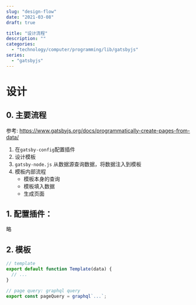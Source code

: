 ```yaml
---
slug: "design-flow"
date: "2021-03-08"
draft: true

title: "设计流程"
description: ""
categories:
  - "technology/computer/programming/lib/gatsbyjs"
series:
  - "gatsbyjs"
---
```


# 设计

## 0. 主要流程

参考: <https://www.gatsbyjs.org/docs/programmatically-create-pages-from-data/>

1. 在`gatsby-config`配置插件
2. 设计模板
3. `gatsby-node.js` 从数据源查询数据，将数据注入到模板
4. 模板内部流程
   - 模板本身的查询
   - 模板填入数据
   - 生成页面

## 1. 配置插件：

略

## 2. 模板

```jsx
// template
export default function Template(data) {
  // ...
}

// page query: graphql query
export const pageQuery = graphql`...`;
```

